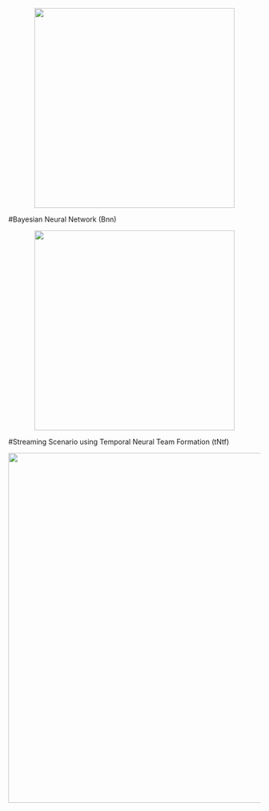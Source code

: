 <p align="center"><img src="./model_inheritance_hierarchy.png" width="400"></p>

#Bayesian Neural Network (Bnn)
<p align="center"><img src="./bnn.png" width="400"></p>

#Streaming Scenario using Temporal Neural Team Formation (tNtf)
<p align="center"><img src="./tntf.png" width="700"></p>
